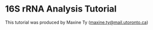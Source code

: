 # 16S rRNA Analysis Tutorial

This tutorial was produced by Maxine Ty (maxine.ty@mail.utoronto.ca)

